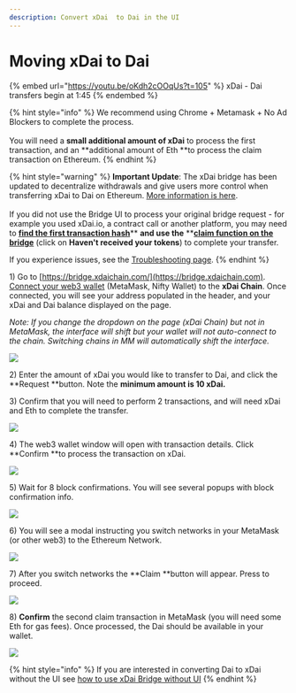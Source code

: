 ```yaml
---
description: Convert xDai  to Dai in the UI
---
```


# Moving xDai to Dai

{% embed url="https://youtu.be/oKdh2cOOqUs?t=105" %}
xDai - Dai transfers begin at 1:45
{% endembed %}

{% hint style="info" %}
We recommend using Chrome + Metamask + No Ad Blockers to complete the process.\
\
You will need a **small additional amount of xDai** to process the first transaction, and an **additional amount of Eth **to process the claim transaction on Ethereum.
{% endhint %}

{% hint style="warning" %}
**Important Update**: The xDai bridge has been updated to decentralize withdrawals and give users more control when transferring xDai to Dai on Ethereum. [More information is here](https://forum.poa.network/t/important-changes-in-a-user-interaction-with-the-xdai-bridge/3906). \
\
If you did not use the Bridge UI to process your original bridge request - for example you used xDai.io, a contract call or another platform, you may need to [**find the first transaction hash**](find-a-transaction-hash.md)** **and use the** **[**claim function on the bridge**](find-a-transaction-hash.md#claim-your-tokens) (click on **Haven't received your tokens**) to complete your transfer.

If you experience issues, see the [Troubleshooting page](troubleshooting.md).
{% endhint %}

1\) Go to [https://bridge.xdaichain.com/](https://bridge.xdaichain.com). [Connect your web3 wallet](../../wallets/metamask/metamask-setup.md) (MetaMask, Nifty Wallet) to the **xDai Chain**. Once connected, you will see your address populated in the header, and your xDai and Dai balance displayed on the page. &#x20;

_Note: If you change the dropdown on the page (xDai Chain) but not in MetaMask, the interface will shift but your wallet will not auto-connect to the chain. Switching chains in MM will automatically shift the interface._

![](../../../.gitbook/assets/xdai-to-mainnet.png)

2\) Enter the amount of xDai you would like to transfer to Dai, and click the **Request **button. Note the **minimum amount is 10 xDai.**

3\) Confirm that you will need to perform 2 transactions, and will need xDai and Eth to complete the transfer.

![](../../../.gitbook/assets/2020-12-29\_10-32-51.png)

4\) The web3 wallet window will open with transaction details. Click **Confirm **to process the transaction on xDai.

![](../../../.gitbook/assets/xdaidai3.png)

5\) Wait for 8 block confirmations. You will see several popups with block confirmation info.

![](../../../.gitbook/assets/xdai4.png)

6\) You will see a modal instructing you switch networks in your MetaMask (or other web3) to the Ethereum Network.

![](../../../.gitbook/assets/xdai5.png)

7\) After you switch networks the **Claim **button will appear. Press to proceed.

![](../../../.gitbook/assets/xdai6.png)

8\) **Confirm** the second claim transaction in MetaMask (you will need some Eth for gas fees). Once processed, the Dai should be available in your wallet.

![](../../../.gitbook/assets/xdai7.png)

{% hint style="info" %}
If you are interested in converting Dai to xDai without the UI see [how to use xDai Bridge without UI](https://docs.tokenbridge.net/xdai-bridge/how-to-use-xdai-bridge-without-ui)&#x20;
{% endhint %}
